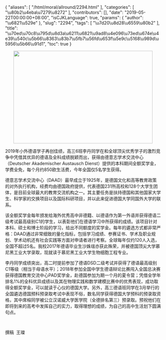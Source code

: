{
    "aliases": [
        "/html/moral/allround/2294.html"
    ],
    "categories": [
        "\u80b2\u4eba\u7279\u8272"
    ],
    "contributors": [],
    "date": "2019-05-22T00:00:00+08:00",
    "isCJKLanguage": true,
    "params": {
        "author": "\u6821\u529e"
    },
    "slug": "2294",
    "tags": [
        "\u7d20\u8d28\u6559\u80b2"
    ],
    "title": "\u70ed\u70c8\u795d\u8d3a\u6211\u6821\u9ad8\u4e096\u73ed\u674e\u4e39\u540c\u5b66\u8363\u83b7\u5fb7\u56fd\u653f\u5e9c\u5168\u989d\u5956\u5b66\u91d1",
    "toc": true
}


<img
    src="https://cdn.tfls.online/mirror/full/3439d01a3dc80029b12651d30832d95b1266c948.jpg"
    style="display:block;margin-left:auto;margin-right:auto;"
    decoding="async"
    fetchpriority="auto"
    loading="lazy"
    height="300"
    width="450"
/>




  





2019年小外德语学子再创佳绩，高三6班李丹同学在和全球顶尖优秀学子的激烈竞争中凭借其优异的德语及全科成绩脱颖而出，获得由德意志学术交流中心（Deutscher Akademischer Austausch Dienst）提供的本科期间全额奖学金，学费全免，每个月约850欧生活费，今年全国仅5名学生获得。




德意志学术交流中心（DAAD）最早成立于1925年，是德国文化和高等教育政策的对外执行机构，经费均由德国政府提供，代表德国231所高校和128个大学生团体，是目前全球最大的教育交流机构之一。其主要任务是扶持德国和其他国家大学生、科学家的交换项目以及国际科研项目，并以此来促进德国大学同国外大学的联系。




该全额奖学金每年颁发给海外优秀高中非德籍、以德语作为第一外语并获得德语二级考试最高级别C1的学生，以表彰他们在德语学习中所获得的成绩。该项目针对本科、硕士和博士阶段的学习，给出不同额度的奖学金。每年的遴选方式都非常严格：DAAD通过非常细致的量化指标，包括学习成绩、参赛证书、学术及职业规划、学术动机还有社会实践等方面对申请者进行考察。全球每年仅约120人入选，全国不超过5名。我校2017年德语毕业生沙姝瑶亦获此殊荣，并被德国顶尖大学慕尼黑工业大学录取，现就读于慕尼黑工业大学生物细胞工程专业。




李丹同学成绩突出，高二时提前参加了德语DSD二级考试并获得了德语最高级别C1等级（相当于母语水平）；2018年参加全国中学生德语辩论比赛闯入全国总决赛获得德国教育交流中心PAD奖学金，赴德国参加为期一个月的夏令营；凭借全学年排名1%的全科优异成绩以及其在物理实践和数学建模比赛中的优秀表现，成功取得全额奖学金，可以就读于心仪的德国大学。另外，高三德语班同学在3月举行的全国遴选德国预科预录取考试中表现不俗，数名同学获得德国大学预科的预录取资格，其中席榕同学被公立汉诺威大学医学院（全德排名第三）预录取。预祝他们在即将到来的高考中发挥自己的实力，取得理想的成绩，为自己的高中生活划下圆满句点。




 




撰稿  王璨





  



